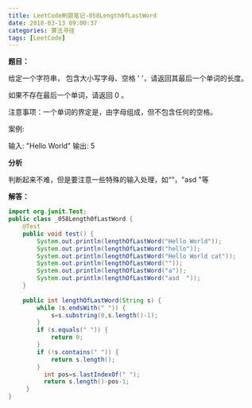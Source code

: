 ```yaml
---
title: LeetCode刷题笔记-058Length0fLastWord
date: 2018-03-13 09:00:37
categories: 算法寻径
tags: [LeetCode]
---
```

**题目：**

给定一个字符串， 包含大小写字母、空格 ' '，请返回其最后一个单词的长度。

如果不存在最后一个单词，请返回 0 。

注意事项：一个单词的界定是，由字母组成，但不包含任何的空格。

案例:

输入: "Hello World"
输出: 5

**分析**

判断起来不难，但是要注意一些特殊的输入处理，如“”，"asd  "等

**解答：**

````java
import org.junit.Test;
public class _058Length0fLastWord {
	@Test
	public void test() {
		System.out.println(lengthOfLastWord("Hello World"));
		System.out.println(lengthOfLastWord("hello"));
		System.out.println(lengthOfLastWord("Hello World cat"));
		System.out.println(lengthOfLastWord(""));
		System.out.println(lengthOfLastWord("a"));
		System.out.println(lengthOfLastWord("asd  "));
	}
	
	public int lengthOfLastWord(String s) {
		while (s.endsWith(" ")) {
			s=s.substring(0,s.length()-1);
		}
		if (s.equals(" ")) {
			return 0;
		}
		if (!s.contains(" ")) {
			return s.length();
		}
	      int pos=s.lastIndexOf(" ");
	      return s.length()-pos-1;
	 }
}
````









